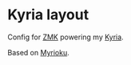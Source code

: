 # Kyria layout

Config for [ZMK](https://zmk.dev/) powering my [Kyria](https://blog.splitkb.com/blog/introducing-the-kyria).

Based on [Myrioku](https://github.com/manna-harbour/miryoku).
